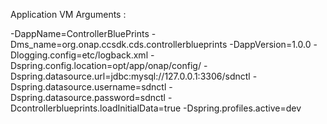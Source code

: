 Application VM Arguments :

-DappName=ControllerBluePrints
-Dms_name=org.onap.ccsdk.cds.controllerblueprints
-DappVersion=1.0.0
-Dlogging.config=etc/logback.xml
-Dspring.config.location=opt/app/onap/config/
-Dspring.datasource.url=jdbc:mysql://127.0.0.1:3306/sdnctl
-Dspring.datasource.username=sdnctl
-Dspring.datasource.password=sdnctl
-Dcontrollerblueprints.loadInitialData=true
-Dspring.profiles.active=dev

